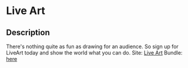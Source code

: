 # Live Art

## Description
There's nothing quite as fun as drawing for an audience. So sign up for LiveArt today and show the world what you can do.
Site: [Live Art](http://saturn.picoctf.net:50735/)
Bundle: [here](https://artifacts.picoctf.net/c/342/bundle.tar.gz)
